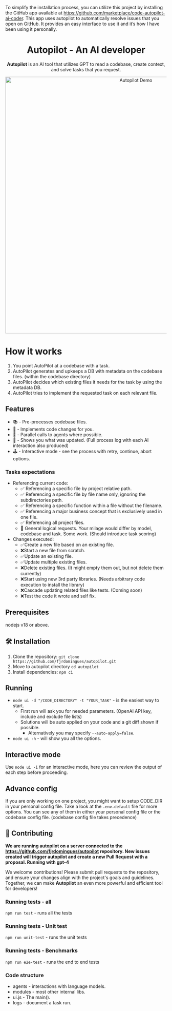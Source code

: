 To simplify the installation process, you can utilize this project by installing the GitHub app available at https://github.com/marketplace/code-autopilot-ai-coder. This app uses autopilot to automatically resolve issues that you open on GitHub. It provides an easy interface to use it and it’s how I have been using it personally.


<h1 align="center">Autopilot - An AI developer</h1>

<p align="center">
  <strong>Autopilot</strong> is an AI tool that utilizes GPT to read a codebase, create context, and solve tasks that you request.
</p>

<p align="center">
  <img src="public/demo.gif" alt="Autopilot Demo" width="800"/>
</p>

# How it works 

1. You point AutoPilot at a codebase with a task.
1. AutoPilot generates and upkeeps a DB with metadata on the codebase files. (within the codebase directory)
1. AutoPilot decides which existing files it needs for the task by using the metadata DB.
1. AutoPilot tries to implement the requested task on each relevant file.

## Features

- 📚 - Pre-processes codebase files.
- 🤖 - Implements code changes for you.
- 🚀 - Parallel calls to agents where possible.
- 📝 - Shows you what was updated. (Full process log with each AI interaction also produced)
- 🕹️ - Interactive mode - see the process with retry, continue, abort options.

### Tasks expectations
- Referencing current code:
  - ✅ Referencing a specific file by project relative path.
  - ✅ Referencing a specific file by file name only, ignoring the subdirectories path.
  - ✅ Referencing a specific function within a file without the filename.
  - ✅ Referencing a major business concept that is exclusively used in one file.
  - ✅ Referencing all project files.
  - 🤔 General logical requests. Your milage would differ by model, codebase and task. Some work. (Should introduce task scoring)
- Changes executed:
  - ✅Create a new file based on an existing file.
  - ❌Start a new file from scratch.
  - ✅Update an existing file.
  - ✅Update multiple existing files.
  - ❌Delete existing files. (It might empty them out, but not delete them currently)
  - ❌Start using new 3rd party libraries. (Needs arbitrary code execution to install the library)
  - ❌Cascade updating related files like tests. (Coming soon)
  - ❌Test the code it wrote and self fix.

## Prerequisites 
nodejs v18 or above.

## 🛠️ Installation

1. Clone the repository: `git clone https://github.com/fjrdomingues/autopilot.git`
2. Move to autopilot directory `cd autopilot` 
3. Install dependencies: `npm ci`
   
## Running
* `node ui -d "/CODE_DIRECTORY" -t "YOUR_TASK"` - is the easiest way to start.
  * First run will ask you for needed parameters. (OpenAI API key, include and exclude file lists)
  * Solutions will be auto applied on your code and a git diff shown if possible. 
    * Alternatively you may specify `--auto-apply=false`.
* `node ui -h` - will show you all the options.

## Interactive mode
Use `node ui -i` for an interactive mode, here you can review the output of each step before proceeding.

## Advance config
If you are only working on one project, you might want to setup CODE_DIR in your personal config file.
Take a look at the `.env.default` file for more options.
You can see any of them in either your personal config file or the codebase config file. (codebase config file takes precedence)

## 🤝 Contributing

**We are running autopilot on a server connected to the https://github.com/fjrdomingues/autopilot repository. New issues created will trigger autopilot and create a new Pull Request with a proposal. Running with gpt-4**

We welcome contributions! Please submit pull requests to the repository, and ensure your changes align with the project's goals and guidelines. Together, we can make **Autopilot** an even more powerful and efficient tool for developers!

### Running tests - all
`npm run test` - runs all the tests

### Running tests - Unit test
`npm run unit-test` - runs the unit tests

### Running tests - Benchmarks
`npm run e2e-test` - runs the end to end tests

### Code structure
- agents - interactions with language models.
- modules - most other internal libs.
- ui.js - The main().
- logs - document a task run.
